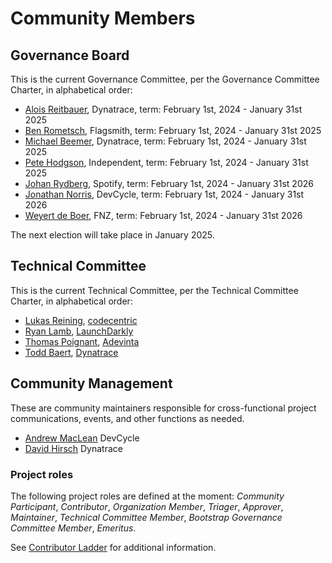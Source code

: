 # Community Members

## Governance Board

This is the current Governance Committee, per the Governance Committee Charter, in alphabetical order:

- [Alois Reitbauer](https://github.com/aloisreitbauer), Dynatrace, term: February 1st, 2024 - January 31st 2025
- [Ben Rometsch](https://github.com/dabeeeenster), Flagsmith, term: February 1st, 2024 - January 31st 2025
- [Michael Beemer](https://github.com/beeme1mr), Dynatrace, term: February 1st, 2024 - January 31st 2025
- [Pete Hodgson](https://github.com/moredip), Independent, term: February 1st, 2024 - January 31st 2025
- [Johan Rydberg](https://github.com/jrydberg), Spotify, term: February 1st, 2024 - January 31st 2026
- [Jonathan Norris](https://github.com/jonathannorris), DevCycle, term: February 1st, 2024 - January 31st 2026
- [Weyert de Boer](https://github.com/weyert), FNZ, term: February 1st, 2024 - January 31st 2026

The next election will take place in January 2025.

## Technical Committee

This is the current Technical Committee, per the Technical Committee Charter, in alphabetical order:

- [Lukas Reining](https://github.com/lukas-reining), [codecentric](https://www.codecentric.de/)
- [Ryan Lamb](https://github.com/kinyoklion), [LaunchDarkly](https://github.com/launchdarkly)
- [Thomas Poignant](https://github.com/thomaspoignant), [Adevinta](https://github.com/adevinta)
- [Todd Baert](https://github.com/toddbaert), [Dynatrace](https://github.com/Dynatrace)

## Community Management

These are community maintainers responsible for cross-functional project communications, events, and other functions as needed.

- [Andrew MacLean](https://github.com/andrewdmaclean) DevCycle
- [David Hirsch](https://github.com/DavidPHirsch) Dynatrace

### Project roles

The following project roles are defined at the moment:
_Community Participant_,
_Contributor_,
_Organization Member_,
_Triager_,
_Approver_,
_Maintainer_,
_Technical Committee Member_,
_Bootstrap Governance Committee Member_,
_Emeritus_.

See [Contributor Ladder](./CONTRIBUTOR_LADDER.md) for additional information.










